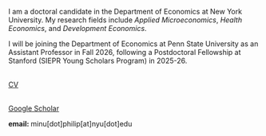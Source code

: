 
I am a doctoral candidate in the Department of Economics at New York University. <!--I will be joining the Department of Economics at Penn State University as an Assistant Professor.-->
My research fields include *Applied Microeconomics*, *Health Economics*, and *Development Economics*. 

I will be joining the Department of Economics at Penn State University as an Assistant Professor in Fall 2026, following a Postdoctoral Fellowship at Stanford (SIEPR Young Scholars Program) in 2025-26.

<br> <a href="Files/PhilipMinu_CV.pdf">CV</a>
<br> 


<!--
<br> Click <a href="https://minu-philip.github.io/Research/">here </a> to view my research projects.





-->

<br><a href="https://scholar.google.com/citations?user=yqwUdjkAAAAJ&hl=en">Google Scholar</a>
<br>

<!-- My broad research interests are in studying health and socio-economic choices/outcomes of individuals in developing countries, as well as the role of norms, identities, political economy or psychology in shaping them. -->
<p> <b> email: </b> minu[dot]philip[at]nyu[dot]edu </p>






